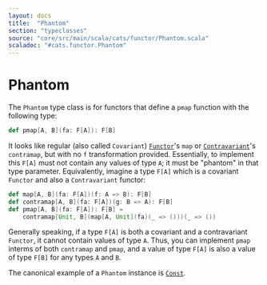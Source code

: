 ```yaml
---
layout: docs
title:  "Phantom"
section: "typeclasses"
source: "core/src/main/scala/cats/functor/Phantom.scala"
scaladoc: "#cats.functor.Phantom"
---
```

# Phantom

The `Phantom` type class is for functors that define a `pmap`
function with the following type:

```scala
def pmap[A, B](fa: F[A]): F[B]
```

It looks like regular (also called `Covariant`) [`Functor`](functor.html)'s `map` or [`Contravariant`](contravariant.html)'s `contramap`,
but with no `f` transformation provided. Essentially, to implement this `F[A]` must not contain any values of type `A`; 
it must be "phantom" in that type parameter. Equivalently, imagine a type `F[A]` which is a covariant `Functor` and also a `Contravariant` functor:

```scala
def map[A, B](fa: F[A])(f: A => B): F[B]
def contramap[A, B](fa: F[A])(g: B => A): F[B]
def pmap[A, B](fa: F[A]): F[B] =
    contramap[Unit, B](map[A, Unit](fa)(_ => ()))(_ => ())
```

Generally speaking, if a type `F[A]` is both a covariant and a contravariant `Functor`, it cannot contain values of type `A`.
Thus, you can implement `pmap` interms of both `contramap` and `pmap`, and a value of type `F[A]` is also 
a value of type `F[B]` for any types `A` and `B`.

The canonical example of a `Phantom` instance is [`Const`](const.html).
